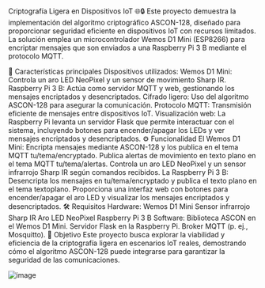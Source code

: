 Criptografía Ligera en Dispositivos IoT 🌐🔒
Este proyecto demuestra la implementación del algoritmo criptográfico ASCON-128, diseñado para proporcionar seguridad eficiente en dispositivos IoT con recursos limitados. La solución emplea un microcontrolador Wemos D1 Mini (ESP8266) para encriptar mensajes que son enviados a una Raspberry Pi 3 B mediante el protocolo MQTT.

🚀 Características principales
Dispositivos utilizados:
Wemos D1 Mini: Controla un aro LED NeoPixel y un sensor de movimiento Sharp IR.
Raspberry Pi 3 B: Actúa como servidor MQTT y web, gestionando los mensajes encriptados y desencriptados.
Cifrado ligero: Uso del algoritmo ASCON-128 para asegurar la comunicación.
Protocolo MQTT: Transmisión eficiente de mensajes entre dispositivos IoT.
Visualización web: La Raspberry Pi levanta un servidor Flask que permite interactuar con el sistema, incluyendo botones para encender/apagar los LEDs y ver mensajes encriptados y desencriptados.
⚙️ Funcionalidad
El Wemos D1 Mini:
Encripta mensajes mediante ASCON-128 y los publica en el tema MQTT tu/tema/encryptado.
Publica alertas de movimiento en texto plano en el tema MQTT tu/tema/alertas.
Controla un aro LED NeoPixel y un sensor infrarrojo Sharp IR según comandos recibidos.
La Raspberry Pi 3 B:
Desencripta los mensajes en tu/tema/encryptado y publica el texto plano en el tema textoplano.
Proporciona una interfaz web con botones para encender/apagar el aro LED y visualizar los mensajes encriptados y desencriptados.
🛠️ Requisitos
Hardware:
Wemos D1 Mini
Sensor infrarrojo Sharp IR
Aro LED NeoPixel
Raspberry Pi 3 B
Software:
Biblioteca ASCON en el Wemos D1 Mini.
Servidor Flask en la Raspberry Pi.
Broker MQTT (p. ej., Mosquitto).
📌 Objetivo
Este proyecto busca explorar la viabilidad y eficiencia de la criptografía ligera en escenarios IoT reales, demostrando cómo el algoritmo ASCON-128 puede integrarse para garantizar la seguridad de las comunicaciones.

![image](https://github.com/user-attachments/assets/ba3bf941-bba9-44d1-a46b-e9319b68421c)
